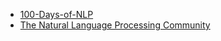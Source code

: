 - [100-Days-of-NLP](https://github.com/graviraja/100-Days-of-NLP/tree/master)
- [The Natural Language Processing Community](https://www.nlplanet.org/)
